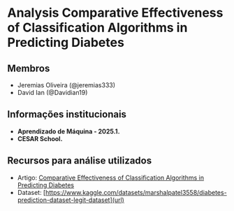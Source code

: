 # Analysis Comparative Effectiveness of Classification Algorithms in Predicting Diabetes

## Membros
- Jeremias Oliveira (@jeremias333)
- David Ian (@Davidian19)

## Informações institucionais
- **Aprendizado de Máquina - 2025.1.**
- **CESAR School.**


## Recursos para análise utilizados
- Artigo: [Comparative Effectiveness of Classification Algorithms in Predicting Diabetes](https://ieeexplore.ieee.org/document/10847398/authors#authors)
- Dataset: [https://www.kaggle.com/datasets/marshalpatel3558/diabetes-prediction-dataset-legit-dataset](url) 





